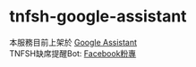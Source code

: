 # tnfsh-google-assistant
 
本服務目前上架於 [Google Assistant](https://tnfsh.page.link/gas)  
TNFSH缺席提醒Bot: [Facebook粉專](https://www.facebook.com/TNFSHabsence)